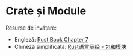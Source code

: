 # Crate și Module
Resurse de învățare:
- Engleză: [Rust Book Chapter 7](https://doc.rust-lang.org/book/ch07-00-managing-growing-projects-with-packages-crates-and-modules.html)
- Chineză simplificată: [Rust语言圣经 - 包和模块](https://course.rs/basic/crate-module/intro.html)

